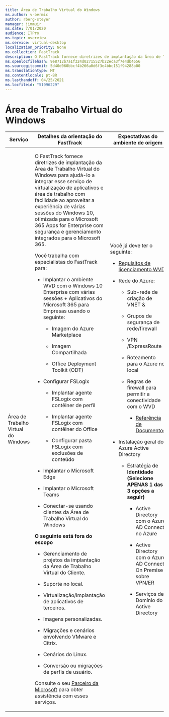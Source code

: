 ```yaml
---
title: Área de Trabalho Virtual do Windows
ms.author: v-bermic
author: rberg-steyer
manager: jimmuir
ms.date: 7/01/2020
audience: ITPro
ms.topic: overview
ms.service: virtual-desktop
localization_priority: None
ms.collection: FastTrack
description: O FastTrack fornece diretrizes de implantação da Área de Trabalho Virtual do Windows para ajudá-lo a entrar nessa área de trabalho.
ms.openlocfilehash: 9e8712b7a1f324d02715527b22eca3f7e4db4656
ms.sourcegitcommit: 5d40d060bbcf4b266a0d6f3e4bbc151f94288b00
ms.translationtype: MT
ms.contentlocale: pt-BR
ms.lasthandoff: 04/25/2021
ms.locfileid: "51996229"
---
```

# <a name="windows-virtual-desktop"></a>Área de Trabalho Virtual do Windows

<table>
<thead>
<tr class="header">
<th><strong>Serviço</strong></th>
<th><strong>Detalhes da orientação do FastTrack</strong></th>
<th><strong>Expectativas do ambiente de origem</strong></th>
</tr>
</thead>
<tbody>
<tr class="odd">
<td>Área de Trabalho Virtual do Windows</td>
<td><p>O FastTrack fornece diretrizes de implantação da Área de Trabalho Virtual do Windows para ajudá-lo a integrar esse serviço de virtualização de aplicativos e área de trabalho com facilidade ao aproveitar a experiência de várias sessões do Windows 10, otimizada para o Microsoft 365 Apps for Enterprise com segurança e gerenciamento integrados para o Microsoft 365.</p>
<p>Você trabalha com especialistas do FastTrack para:</p>
<ul>
<li><p>Implantar o ambiente WVD com o Windows 10 Enterprise com várias sessões + Aplicativos do Microsoft 365 para Empresas usando o seguinte:</p>
<ul>
<li><p>Imagem do Azure Marketplace</p></li>
<li><p>Imagem Compartilhada</p></li>
<li><p>Office Deployment Toolkit (ODT)</p></li>
</ul></li>
<li><p>Configurar FSLogix</p>
<ul>
<li><p>Implantar agente FSLogix com contêiner de perfil</p></li>
<li><p>Implantar agente FSLogix com contêiner do Office</p></li>
<li><p>Configurar pasta FSLogix com exclusões de conteúdo</p></li>
</ul></li>
<li><p>Implantar o Microsoft Edge</p></li>
<li><p>Implantar o Microsoft Teams</p></li>
<li><p>Conectar-se usando clientes da Área de Trabalho Virtual do Windows</p></li>
</ul>
<p><strong>O seguinte está fora do escopo</strong></p>
<ul>
<li><p>Gerenciamento de projetos da implantação da Área de Trabalho Virtual do Cliente.</p></li>
<li><p>Suporte no local.</p></li>
<li><p>Virtualização/implantação de aplicativos de terceiros.</p></li>
<li><p>Imagens personalizadas.</p></li>
<li><p>Migrações e cenários envolvendo VMware e Citrix.</p></li>
<li><p>Cenários do Linux.</p></li>
<li><p>Conversão ou migrações de perfis de usuário.</p></li>
</ul>
<p>Consulte o seu <a href="https://go.microsoft.com/fwlink/?linkid=2080150">Parceiro da Microsoft</a> para obter assistência com esses serviços.</p></td>
<td><p>Você já deve ter o seguinte:</p>
<ul>
<li><p><a href="https://docs.microsoft.com/azure/virtual-desktop/overview#requirements">Requisitos de licenciamento WVD</a></p></li>
<li><p>Rede do Azure:</p>
<ul>
<li><p>Sub-rede de criação de VNET &amp;</p></li>
<li><p>Grupos de segurança de rede/firewall</p></li>
<li><p>VPN /ExpressRoute</p></li>
<li><p>Roteamento para o Azure no local</p></li>
<li><p>Regras de firewall para permitir a conectividade com o WVD</p>
<ul>
<li><p><a href="https://docs.microsoft.com/azure/virtual-desktop/overview#supported-remote-desktop-clients">Referência de Documentos</a></p></li>
</ul></li>
</ul></li>
<li><p>Instalação geral do Azure Active Directory</p>
<ul>
<li><p>Estratégia de <strong>Identidade (Selecione APENAS 1 das 3 opções a seguir)</strong></p>
<ul>
<li><p>Active Directory com o Azure AD Connect no Azure</p></li>
<li><p>Active Directory com o Azure AD Connect On Premise sobre VPN/ER</p></li>
<li><p>Serviços de Domínio do Active Directory</p></li>
</ul></li>
</ul></li>
</ul></td>
</tr>
</tbody>
</table>
